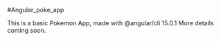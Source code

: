#Angular_poke_app

This is a basic Pokemon App, made with @angular/cli 15.0.1
More details coming soon.